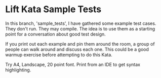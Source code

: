 Lift Kata Sample Tests
======================

In this branch, 'sample_tests', I have gathered some example test cases. They don't run. They may compile. The idea is to use them as a starting point for a conversation about good test design.

If you print out each example and pin them around the room, a group of people can walk around and discuss each one. This could be a good warmup exercise before attempting to do this Kata.

Try A4, Landscape, 20 point font. Print from an IDE to get syntax highlighting.